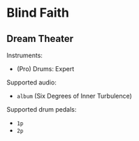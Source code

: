 # Blind Faith

## Dream Theater

Instruments:

  * (Pro) Drums: Expert

Supported audio:

  * `album` (Six Degrees of Inner Turbulence)

Supported drum pedals:

  * `1p`
  * `2p`
